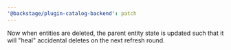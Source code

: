```yaml
---
'@backstage/plugin-catalog-backend': patch
---
```


Now when entities are deleted, the parent entity state is updated such that it will "heal" accidental deletes on the next refresh round.
